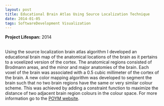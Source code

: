 ```yaml
---
layout: post
title: Educational Brain Atlas Using Source Localization Technique
date: 2014-01-05
tags: SoftwareDevelopment Visualization
---
```

**Project Lifespan\:** 2014  
<br>

Using the source localization brain atlas algorithm I developed an educational brain map of the anatomical locations of the brain as it pertains to a voxelized version of the cortex.  The anatomical regions consisted of Brodmann areas, and the minor and major anatomies of the brain.  Each voxel of the brain was associated with a 0.5 cubic millimeter of the cortex of the brain.  A new color mapping algorithm was developed to segment the brain such that no two brain regions have the same or very similar colour scheme.  This was achieved by adding a constraint function to maximize the distance of two adjacent brain region colours in the colour space.  For more information go to the [POYM website](http://portraitofyourmind.com/pages/education/).